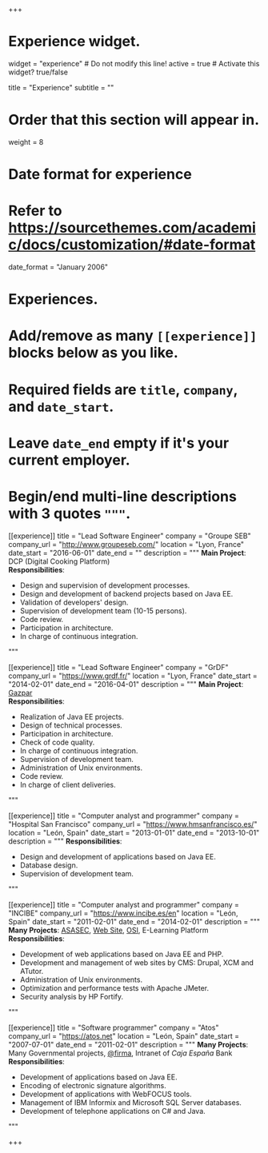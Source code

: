 +++
# Experience widget.
widget = "experience"  # Do not modify this line!
active = true  # Activate this widget? true/false

title = "Experience"
subtitle = ""

# Order that this section will appear in.
weight = 8

# Date format for experience
#   Refer to https://sourcethemes.com/academic/docs/customization/#date-format
date_format = "January 2006"

# Experiences.
#   Add/remove as many `[[experience]]` blocks below as you like.
#   Required fields are `title`, `company`, and `date_start`.
#   Leave `date_end` empty if it's your current employer.
#   Begin/end multi-line descriptions with 3 quotes `"""`.
[[experience]]
  title = "Lead Software Engineer"
  company = "Groupe SEB"
  company_url = "http://www.groupeseb.com/"
  location = "Lyon, France"
  date_start = "2016-06-01"
  date_end = ""
  description = """
  **Main Project**: DCP (Digital Cooking Platform)  
  **Responsibilities**:
  
  * Design and supervision of development processes.
  * Design and development of backend projects based on Java EE.
  * Validation of developers' design.
  * Supervision of development team (10-15 persons).
  * Code review.
  * Participation in architecture.
  * In charge of continuous integration.

  """

[[experience]]
  title = "Lead Software Engineer"
  company = "GrDF"
  company_url = "https://www.grdf.fr/"
  location = "Lyon, France"
  date_start = "2014-02-01"
  date_end = "2016-04-01"
  description = """
  **Main Project**: [Gazpar](https://www.grdf.fr/particuliers/services-gaz-en-ligne/gazpar-le-compteur-communicant-gaz)  
  **Responsibilities**:
  
  * Realization of Java EE projects.
  * Design of technical processes.
  * Participation in architecture.
  * Check of code quality.
  * In charge of continuous integration.
  * Supervision of development team.
  * Administration of Unix environments.
  * Code review.
  * In charge of client deliveries.

  """
  
  [[experience]]
  title = "Computer analyst and programmer"
  company = "Hospital San Francisco"
  company_url = "https://www.hmsanfrancisco.es/"
  location = "León, Spain"
  date_start = "2013-01-01"
  date_end = "2013-10-01"
  description = """
  **Responsibilities**:
  
  * Design and development of applications based on Java EE.
  * Database design.
  * Supervision of development team.  

  """
  
  [[experience]]
  title = "Computer analyst and programmer"
  company = "INCIBE"
  company_url = "https://www.incibe.es/en"
  location = "León, Spain"
  date_start = "2011-02-01"
  date_end = "2014-02-01"
  description = """
  **Many Projects**: [ASASEC](http://asasec.eu/), [Web Site](https://www.incibe.es/), [OSI](https://www.osi.es/es), E-Learning Platform  
  **Responsibilities**:
  
  * Development of web applications based on Java EE and PHP.
  * Development and management of web sites by CMS: Drupal, XCM and ATutor.
  * Administration of Unix environments.
  * Optimization and performance tests with Apache JMeter.
  * Security analysis by HP Fortify.

  """
  
  [[experience]]
  title = "Software programmer"
  company = "Atos"
  company_url = "https://atos.net"
  location = "León, Spain"
  date_start = "2007-07-01"
  date_end = "2011-02-01"
  description = """
  **Many Projects**: Many Governmental projects, [@firma](https://administracionelectronica.gob.es/ctt/afirma), Intranet of *Caja España* Bank  
  **Responsibilities**:
  
  * Development of applications based on Java EE.
  * Encoding of electronic signature algorithms.
  * Development of applications with WebFOCUS tools.
  * Management of IBM Informix and Microsoft SQL Server databases.
  * Development of telephone applications on C# and Java.
  
  """

+++
